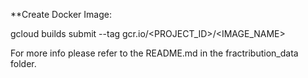 **Create Docker Image:

gcloud builds submit --tag gcr.io/<PROJECT_ID>/<IMAGE_NAME>

For more info please refer to the README.md in the fractribution_data folder.
